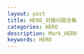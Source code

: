```yaml
---
layout: post
title: HERO_对接问题合集
categories: HERO
description: Mark_HERO
keywords: HERO
---
```

    
###  
